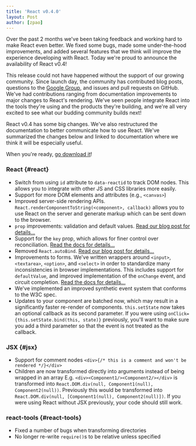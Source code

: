 ```yaml
---
title: 'React v0.4.0'
layout: Post
author: [zpao]
---
```


Over the past 2 months we've been taking feedback and working hard to make React even better. We fixed some bugs, made some under-the-hood improvements, and added several features that we think will improve the experience developing with React. Today we're proud to announce the availability of React v0.4!

This release could not have happened without the support of our growing community. Since launch day, the community has contributed blog posts, questions to the [Google Group](https://groups.google.com/group/reactjs), and issues and pull requests on GitHub. We've had contributions ranging from documentation improvements to major changes to React's rendering. We've seen people integrate React into the tools they're using and the products they're building, and we're all very excited to see what our budding community builds next!

React v0.4 has some big changes. We've also restructured the documentation to better communicate how to use React. We've summarized the changes below and linked to documentation where we think it will be especially useful.

When you're ready, [go download it](/docs/installation.html)!

### React {#react}

- Switch from using `id` attribute to `data-reactid` to track DOM nodes. This allows you to integrate with other JS and CSS libraries more easily.
- Support for more DOM elements and attributes (e.g., `<canvas>`)
- Improved server-side rendering APIs. `React.renderComponentToString(<component>, callback)` allows you to use React on the server and generate markup which can be sent down to the browser.
- `prop` improvements: validation and default values. [Read our blog post for details...](/blog/2013/07/11/react-v0-4-prop-validation-and-default-values.html)
- Support for the `key` prop, which allows for finer control over reconciliation. [Read the docs for details...](/docs/multiple-components.html)
- Removed `React.autoBind`. [Read our blog post for details...](/blog/2013/07/02/react-v0-4-autobind-by-default.html)
- Improvements to forms. We've written wrappers around `<input>`, `<textarea>`, `<option>`, and `<select>` in order to standardize many inconsistencies in browser implementations. This includes support for `defaultValue`, and improved implementation of the `onChange` event, and circuit completion. [Read the docs for details...](/docs/forms.html)
- We've implemented an improved synthetic event system that conforms to the W3C spec.
- Updates to your component are batched now, which may result in a significantly faster re-render of components. `this.setState` now takes an optional callback as its second parameter. If you were using `onClick={this.setState.bind(this, state)}` previously, you'll want to make sure you add a third parameter so that the event is not treated as the callback.

### JSX {#jsx}

- Support for comment nodes `<div>{/* this is a comment and won't be rendered */}</div>`
- Children are now transformed directly into arguments instead of being wrapped in an array
  E.g. `<div><Component1/><Component2/></div>` is transformed into `React.DOM.div(null, Component1(null), Component2(null))`.
  Previously this would be transformed into `React.DOM.div(null, [Component1(null), Component2(null)])`.
  If you were using React without JSX previously, your code should still work.

### react-tools {#react-tools}

- Fixed a number of bugs when transforming directories
- No longer re-write `require()`s to be relative unless specified
